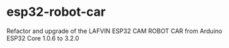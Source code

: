 # esp32-robot-car
Refactor and upgrade of the LAFVIN ESP32 CAM ROBOT CAR from Arduino ESP32 Core 1.0.6 to 3.2.0
